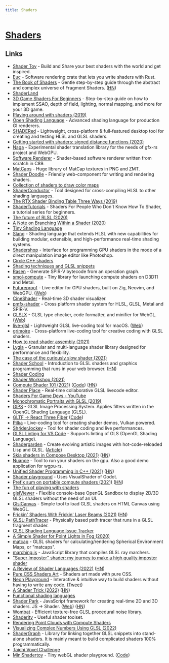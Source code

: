 ```yaml
---
title: Shaders
---
```


# [Shaders](https://en.wikipedia.org/wiki/Shader)

## Links

- [Shader Toy](https://www.shadertoy.com/) - Build and Share your best shaders with the world and get inspired.
- [Euc](https://github.com/zesterer/euc) - Software rendering crate that lets you write shaders with Rust.
- [The Book of Shaders](https://thebookofshaders.com/) - Gentle step-by-step guide through the abstract and complex universe of Fragment Shaders. ([HN](https://news.ycombinator.com/item?id=23497924))
- [ShaderLand](http://shaderland.com/)
- [3D Game Shaders For Beginners](https://github.com/lettier/3d-game-shaders-for-beginners) - Step-by-step guide on how to implement SSAO, depth of field, lighting, normal mapping, and more for your 3D game.
- [Playing around with shaders (2019)](https://bou.ke/blog/shaders/)
- [Open Shading Language](https://github.com/imageworks/OpenShadingLanguage) - Advanced shading language for production GI renderers.
- [SHADERed](https://github.com/dfranx/SHADERed) - Lightweight, cross-platform & full-featured desktop tool for creating and testing HLSL and GLSL shaders.
- [Getting started with shaders: signed distance functions (2020)](https://jvns.ca/blog/2020/03/15/writing-shaders-with-signed-distance-functions/)
- [Naga](https://github.com/gfx-rs/naga) - Experimental shader translation library for the needs of gfx-rs project and WebGPU.
- [Software Renderer](https://github.com/zauonlok/renderer) - Shader-based software renderer written from scratch in C89.
- [MatCaps](https://github.com/nidorx/matcaps) - Huge library of MatCap textures in PNG and ZMT.
- [Shader Doodle](https://github.com/halvves/shader-doodle) - Friendly web-component for writing and rendering shaders.
- [Collection of shaders to draw color maps](https://github.com/kbinani/colormap-shaders)
- [ShaderConductor](https://github.com/microsoft/ShaderConductor) - Tool designed for cross-compiling HLSL to other shading languages.
- [The RTX Shader Binding Table Three Ways (2019)](https://www.willusher.io/graphics/2019/11/20/the-sbt-three-ways)
- [ShaderTutorials](https://github.com/Xibanya/ShaderTutorials) - Shaders For People Who Don't Know How To Shader, a tutorial series for beginners.
- [The future of RLSL (2020)](https://maikklein.github.io/rlsl-update3/)
- [A Note on Branching Within a Shader (2020)](https://www.peterstefek.me/shader-branch.html)
- [Tiny Shading Language](https://github.com/JiayinCao/Tiny-Shading-Language)
- [Slang](https://github.com/shader-slang/slang) - Shading language that extends HLSL with new capabilities for building modular, extensible, and high-performance real-time shading systems.
- [Shadershop](https://github.com/cdglabs/Shadershop) - Interface for programming GPU shaders in the mode of a direct manipulation image editor like Photoshop.
- [Circle C++ shaders](https://github.com/seanbaxter/shaders)
- [Shading techniques and GLSL snippets](https://github.com/Rabbid76/graphics-snippets)
- [Rasen](https://github.com/leops/rasen) - Generate SPIR-V bytecode from an operation graph.
- [smol-compute](https://github.com/aras-p/smol-compute) - Tiny library for launching compute shaders on D3D11 and Metal.
- [Futureproof](https://github.com/mkeeter/futureproof) - Live editor for GPU shaders, built on Zig, Neovim, and WebGPU. ([Web](https://www.mattkeeter.com/projects/futureproof/))
- [CineShader](https://cineshader.com/) - Real-time 3D shader visualizer.
- [pmfx-shader](https://github.com/polymonster/pmfx-shader) - Cross platform shader system for HLSL, GLSL, Metal and SPIR-V.
- [GLSLX](https://github.com/evanw/glslx) - GLSL type checker, code formatter, and minifier for WebGL. ([Web](http://evanw.github.io/glslx/))
- [live-glsl](https://github.com/karimnaaji/live-glsl) - Lightweight GLSL live-coding tool for macOS. ([Web](http://karim.naaji.fr/projects/liveglsl))
- [grimoire](https://github.com/jshrake/grimoire) - Cross-platform live-coding tool for creative coding with GLSL shaders.
- [How to read shader assembly (2021)](https://interplayoflight.wordpress.com/2021/04/18/how-to-read-shader-assembly/)
- [Lygia](https://github.com/patriciogonzalezvivo/lygia) - Granular and multi-language shader library designed for performance and flexibility.
- [The case of the curiously slow shader (2021)](https://raphlinus.github.io/gpu/2021/04/28/slow-shader.html)
- [Shader School](https://github.com/stackgl/shader-school) - Introduction to GLSL shaders and graphics programming that runs in your web browser. ([HN](https://news.ycombinator.com/item?id=28660024))
- [Shader Coding](https://twitter.com/AlanZucconi/status/1392447855659466752)
- [Shader Workshop (2021)](http://charstiles.com/class/)
- [Compute Shader 101 (2021)](https://www.youtube.com/watch?v=DZRn_jNZjbw) ([Code](https://github.com/googlefonts/compute-shader-101)) ([HN](https://news.ycombinator.com/item?id=27396634))
- [Shader Place](https://github.com/CharStiles/shaderplace) - Real-time collaborative GLSL livecode editor.
- [Shaders For Game Devs - YouTube](https://www.youtube.com/playlist?list=PLImQaTpSAdsCnJon-Eir92SZMl7tPBS4Z)
- [Monochromatic Portraits with GLSL (2019)](https://rosenzweig.io/blog/monotone-portraits-with-glsl.html)
- [GIPS](https://github.com/kajott/GIPS) - GLSL Image Processing System. Applies filters written in the OpenGL Shading Language (GLSL).
- [GLTF -> React Three Fiber](https://gltf.pmnd.rs/) ([Code](https://github.com/pmndrs/gltfjsx))
- [Pilka](https://github.com/pudnax/pilka) - Live-coding tool for creating shader demos, Vulkan powered.
- [Sh4derJockey](https://github.com/slerpyyy/sh4der-jockey) - Tool for shader coding and live performances.
- [GLSL Linting for VS Code](https://github.com/hsimpson/vscode-glsllint) - Supports linting of GLS (OpenGL Shading Language).
- [Shadergarden](https://github.com/tonarino/shadergarden) - Create evolving artistic images with hot-code-reloaded Lisp and GLSL. ([Article](https://blog.tonari.no/shadergarden))
- [Skia shaders in Compose Desktop (2021)](https://www.pushing-pixels.org/2021/09/22/skia-shaders-in-compose-desktop.html) ([HN](https://news.ycombinator.com/item?id=28636087))
- [Nuance](https://github.com/Gui-Yom/nuance) - Tool to run your shaders on the gpu. Also a good demo application for wgpu-rs.
- [Unified Shader Programming in C++ (2021)](https://arxiv.org/abs/2109.14682) ([HN](https://news.ycombinator.com/item?id=28738750))
- [Shader playground](https://github.com/gtibo/Shader-playground) - Uses VisualShader of Godot.
- [Prefix sum on portable compute shaders (2021)](https://raphlinus.github.io/gpu/2021/11/17/prefix-sum-portable.html) ([HN](https://news.ycombinator.com/item?id=29254668))
- [The fun of playing with shaders](https://hugopeters.me/posts/5/)
- [glslViewer](https://github.com/patriciogonzalezvivo/glslViewer) - Flexible console-base OpenGL Sandbox to display 2D/3D GLSL shaders without the need of an UI.
- [GlslCanvas](https://github.com/patriciogonzalezvivo/glslCanvas) - Simple tool to load GLSL shaders on HTML Canvas using WebGL.
- [Frickin' Shaders With Frickin' Laser Beams (2021)](https://acko.net/blog/frickin-shaders-with-frickin-laser-beams/) ([HN](https://news.ycombinator.com/item?id=29532110))
- [GLSL-PathTracer](https://github.com/knightcrawler25/GLSL-PathTracer) - Physically based path tracer that runs in a GLSL fragment shader.
- [GLSL Shading Language Issue Tracker](https://github.com/KhronosGroup/GLSL)
- [A Simple Shader for Point Lights in Fog (2020)](https://ijdykeman.github.io/graphics/simple_fog_shader)
- [matcap](https://github.com/hughsk/matcap) - GLSL shaders for calculating/rendering Spherical Environment Maps, or "matcaps".
- [marching.js](https://github.com/charlieroberts/marching) - JavaScript library that compiles GLSL ray marchers.
- ["Super Imposter" shader: my journey to make a high quality imposter shader](https://www.landontownsend.com/single-post/super-imposter-shader-my-journey-to-make-a-high-quality-imposter-shader)
- [A Review of Shader Languages (2022)](https://alain.xyz/blog/a-review-of-shader-languages) ([HN](https://news.ycombinator.com/item?id=30340625))
- [Pure CSS Shaders Art](https://github.com/chenglou/pure-css-shaders-art) - Shaders art made with pure CSS.
- [Neon Playground](https://neon-playground.herokuapp.com/) - Interactive & intuitive way to build shaders without having to write any code. ([Tweet](https://twitter.com/emilwidlund/status/1370858347923185669))
- [A Shader Trick (2022)](http://the-witness.net/news/2022/02/a-shader-trick/) ([HN](https://news.ycombinator.com/item?id=30438541))
- [Functional shading languages](https://www.reddit.com/r/ProgrammingLanguages/comments/t6s14z/a_functional_shading_langauge/)
- [Shader Park](https://github.com/shader-park/shader-park-core) - JavaScript framework for creating real-time 2D and 3D shaders. JS -> Shader. ([Web](https://shaderpark.com/)) ([HN](https://news.ycombinator.com/item?id=30655287))
- [Wombat](https://github.com/BrianSharpe/Wombat) - Efficient texture-free GLSL procedural noise library.
- [Shaderity](https://github.com/actnwit/shaderity) - Useful shader toolset.
- [Rendering Point Clouds with Compute Shaders](https://github.com/m-schuetz/compute_rasterizer)
- [Visualizing Complex Numbers Using GLSL (2022)](https://hturan.com/writing/complex-numbers-glsl)
- [ShaderGraph](https://github.com/unconed/shadergraph) - Library for linking together GLSL snippets into stand-alone shaders. It is mainly meant to build complicated shaders 100% programmatically.
- [Taichi Voxel Challenge](https://github.com/yuanming-hu/voxel-art)
- [MiniShadertoy](http://xem.github.io/MiniShadertoy/) - Tiny webGL shader playground. ([Code](https://github.com/xem/MiniShadertoy))